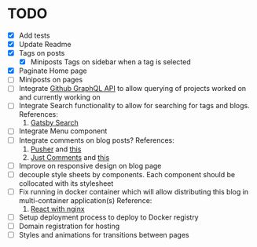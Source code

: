 # TODO

+ [x] Add tests
+ [x] Update Readme
+ [x] Tags on posts
  + [x] Miniposts Tags on sidebar when a tag is selected
+ [x] Paginate Home page
+ [ ] Miniposts on pages
+ [ ] Integrate [Github GraphQL API](https://developer.github.com/v4/) to allow querying of projects worked on and currently working on
+ [ ] Integrate Search functionality to allow for searching for tags and blogs.
    References:
    1. [Gatsby Search](https://www.gatsbyjs.org/docs/adding-search/)
+ [ ] Integrate Menu component
+ [ ] Integrate comments on blog posts?
     References:
     1. [Pusher](https://pusher.com/tutorials/realtime-comments-gatsby-blog) and [this](https://codeburst.io/create-a-live-comment-feed-with-pusher-and-gatsby-react-graphql-node-js-3db043d4916)
     2. [Just Comments](https://just-comments.com/pricing.html) and [this](https://60devs.com/add-comments-to-your-gatsbyjs-blog-within-two-minutes.html)
+ [ ] Improve on responsive design on blog page
 + [ ] decouple style sheets by components. Each component should be collocated with its stylesheet
+ [ ] Fix running in docker container which will allow distributing this blog in multi-container application(s)
    Reference:
    1. [React with nginx](https://mherman.org/blog/2017/12/07/dockerizing-a-react-app/#react-router-and-nginx)
+ [ ] Setup deployment process to deploy to Docker registry
+ [ ] Domain registration for hosting
+ [ ] Styles and animations for transitions between pages